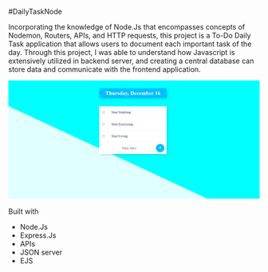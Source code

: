 #DailyTaskNode

Incorporating the knowledge of Node.Js that encompasses concepts of Nodemon, Routers, APIs, and HTTP requests, this project is a To-Do Daily Task application that allows users to document each important task of the day. Through this project, I was able to understand how Javascript is extensively utilized in backend server, and creating a central database can store data and communicate with the frontend application.

![](images/image.png)

Built with
- Node.Js
- Express.Js
- APIs
- JSON server
- EJS
